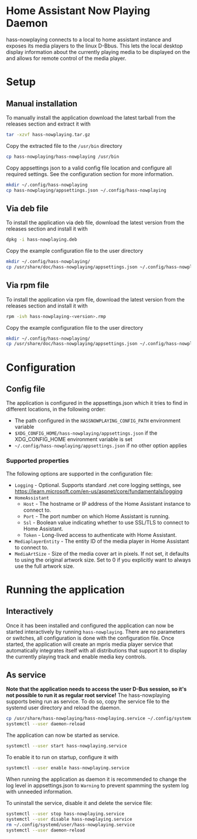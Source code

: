 # Home Assistant Now Playing Daemon 
hass-nowplaying connects to a local to home assistant instance and exposes its media players to the linux D-Bbus. This lets the local desktop display information about the currently playing media to be displayed on the and allows for remote control of the media player.

# Setup
## Manual installation
To manually install the application download the latest tarball from the releases section and extract it with
```bash
tar -xzvf hass-nowplaying.tar.gz
```
Copy the extracted file to the `/usr/bin` directory
```bash
cp hass-nowplaying/hass-nowplaying /usr/bin
```
Copy appsettings json to a valid config file location and configure all required settings. See the configuration section for more information.
```bash
mkdir ~/.config/hass-nowplaying
cp hass-nowplaying/appsettings.json ~/.config/hass-nowplaying
```

## Via deb file
To install the application via deb file, download the latest version from the releases section and install it with
```bash
dpkg -i hass-nowplaying.deb
```
Copy the example configuration file to the user directory
```bash
mkdir ~/.config/hass-nowplaying/
cp /usr/share/doc/hass-nowplaying/appsettings.json ~/.config/hass-nowplaying/
```

## Via rpm file
To install the application via rpm file, download the latest version from the releases section and install it with
```bash
rpm -ivh hass-nowplaying-<version>.rmp
```
Copy the example configuration file to the user directory
```bash
mkdir ~/.config/hass-nowplaying/
cp /usr/share/doc/hass-nowplaying/appsettings.json ~/.config/hass-nowplaying/
```

# Configuration
## Config file
The application is configured in the appsettings.json which it tries to find in different locations, in the following order:
- The path configured in the `HASSNOWPLAYING_CONFIG_PATH` environment variable
- `$XDG_CONFIG_HOME/hass-nowplaying/appsettings.json` if the XDG_CONFIG_HOME environment variable is set
- `~/.config/hass-nowplaying/appsettings.json` if no other option applies

### Supported properties
The following options are supported in the configuration file:
- `Logging` - Optional. Supports standard .net core logging settings, see https://learn.microsoft.com/en-us/aspnet/core/fundamentals/logging
- `HomeAssistant`
  - `Host` - The hostname or IP address of the Home Assistant instance to connect to.
  - `Port` - The port number on which Home Assistant is running.
  - `Ssl` - Boolean value indicating whether to use SSL/TLS to connect to Home Assistant.
  - `Token` - Long-lived access to authenticate with Home Assistant.
- `MediaplayerEntity` - The entity ID of the media player in Home Assistant to connect to.
- `MediaArtSize` - Size of the media cover art in pixels. If not set, it defaults to using the original artwork size. Set to 0 if you explicitly want to always use the full artwork size.

# Running the application
## Interactively
Once it has been installed and configured the application can now be started interactively by running `hass-nowplaying`. There are no parameters or switches, all configuration is done with the configuration file. Once started, the application will create an mpris media player service that automatically integrates itself with all distributions that support it to display the currently playing track and enable media key controls.

## As service
**Note that the application needs to access the user D-Bus session, so it's not possible to run it as regular root service!**
The hass-nowplaying supports being run as service. To do so, copy the service file to the systemd user directory and reload the daemon.
```bash
cp /usr/share/hass-nowplaying/hass-nowplaying.service ~/.config/systemd/user/
systemctl --user daemon-reload
```
The application can now be started as service.
```bash
systemctl --user start hass-nowplaying.service
```
To enable it to run on startup, configure it with
```bash
systemctl --user enable hass-nowplaying.service
```
When running the application as daemon it is recommended to change the log level in appsettings.json to `Warning` to prevent spamming the system log with unneeded information.

To uninstall the service, disable it and delete the service file:
```bash
systemctl --user stop hass-nowplaying.service
systemctl --user disable hass-nowplaying.service
rm ~/.config/systemd/user/hass-nowplaying.service
systemctl --user daemon-reload
```
